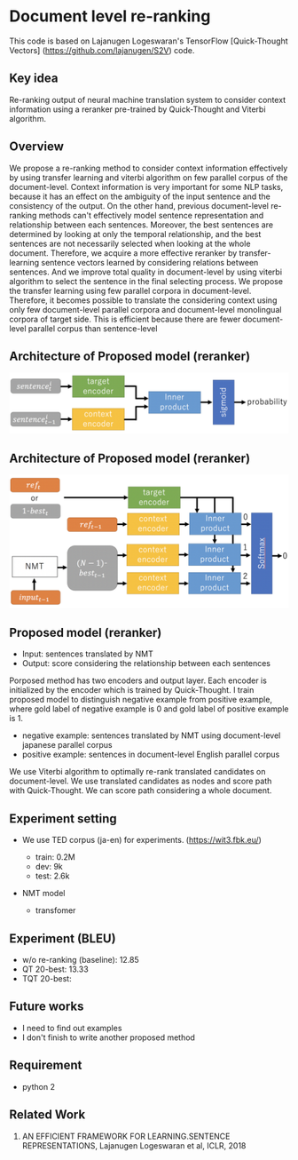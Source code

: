 # Document level re-ranking

This code is based on Lajanugen Logeswaran's TensorFlow [Quick-Thought Vectors] (https://github.com/lajanugen/S2V) code.

## Key idea
Re-ranking output of neural machine translation system to consider context information using a reranker pre-trained by Quick-Thought and Viterbi algorithm.


## Overview
We propose a re-ranking method to consider context information effectively by using transfer learning and viterbi algorithm on few parallel corpus of the document-level.
Context information is very important for some NLP tasks, because it has an effect on the ambiguity of the input sentence and the consistency of the output.
On the other hand, previous document-level re-ranking methods can't effectively model sentence representation and relationship between each sentences.
Moreover, the best sentences are determined by looking at only the temporal relationship, and the best sentences are not necessarily selected when looking at the whole document.
Therefore, we acquire a more effective reranker by transfer-learning sentence vectors learned by considering relations between sentences.
And we improve total quality in document-level by using viterbi algorithm to select the sentence in the final selecting process.
We propose the transfer learning using few parallel corpora in document-level.
Therefore, it becomes possible to translate the considering context using only few document-level parallel corpora and document-level monolingual corpora of target side.
This is efficient because there are fewer document-level parallel corpus than sentence-level 


## Architecture of Proposed model (reranker)
![architecture of model](/images/model.png "model")


## Architecture of Proposed model (reranker)
![how to train model](/images/ma.png "ma")


## Proposed model (reranker)
- Input: sentences translated by NMT
- Output: score considering the relationship between each sentences

Porposed method has two encoders and output layer.
Each encoder is initialized by the encoder which is trained by Quick-Thought.
I train proposed model to distinguish negative example from positive example, where gold label of negative example is 0 and gold label of positive example is 1.
- negative example: sentences translated by NMT using document-level japanese parallel corpus
- positive example: sentences in document-level English parallel corpus

We use Viterbi algorithm to optimally re-rank translated candidates on document-level.
We use translated candidates as nodes and score path with Quick-Thought.
We can score path considering a whole document.


## Experiment setting
- We use TED corpus (ja-en) for experiments. (https://wit3.fbk.eu/)
  - train: 0.2M
  - dev: 9k
  - test: 2.6k

- NMT model
  - transfomer

## Experiment (BLEU)
- w/o re-ranking (baseline): 12.85
- QT 20-best: 13.33
- TQT 20-best: 


## Future works
- I need to find out examples
- I don't finish to write another proposed method


## Requirement
- python 2


## 


## Related Work
1. AN EFFICIENT FRAMEWORK FOR LEARNING.SENTENCE REPRESENTATIONS, Lajanugen Logeswaran et al, ICLR, 2018
